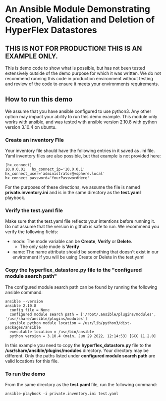 # An Ansible Module Demonstrating Creation, Validation and Deletion of HyperFlex Datastores
## THIS IS NOT FOR PRODUCTION! THIS IS AN EXAMPLE ONLY. 

This is demo code to show what is possible, but has not been tested extensively outside of the demo purpose for which it was written. We do not recommend running this code in production environment without testing and review of the code to ensure it meets your environments requirements. 

## How to run this demo
We assume that you have ansible configured to use python3. Any other option may impact your ability to run this demo example. This module only works with ansible, and was tested with ansible version 2.10.8 with python version 3.10.4 on ubuntu.

### Create an inventory File

Your inventory file should have the following entries in it saved as .ini file. Yaml inventory files are also possible, but that example is not provided here:

```
[hx_connect]
10.0.0.01	hx_connect_ip='10.0.0.1' hx_connect_user='administrator@vsphere.local' hx_connect_password='YourPasswordHere'
```

For the purposes of these directions, we assume the file is named **private.inventory.ini** and is in the same directory as the **test.yaml** playbook.

### Verify the test.yaml file
Make sure that the test.yaml file reflects your intentions before running it. Do not assume that the version in github is safe to run. We recommend you verify the following fields:

- mode: The mode variable can be **Create**, **Verify** or **Delete**.
  - The only safe mode is **Verify**
- name: The name attribute should be something that doesn't exist in our environment if you will be using Create or Delete in the test.yaml

### Copy the hyperflex_datastore.py file to the "configured module search path"
The configured module search path can be found by running the following ansible command:

```
ansible --version
ansible 2.10.8
  config file = None
  configured module search path = ['/root/.ansible/plugins/modules', '/usr/share/ansible/plugins/modules']
  ansible python module location = /usr/lib/python3/dist-packages/ansible
  executable location = /usr/bin/ansible
  python version = 3.10.4 (main, Jun 29 2022, 12:14:53) [GCC 11.2.0]
```

In this example you need to copy the **hyperflex_datastore.py** file to the **/usr/share/ansible/plugins/modules** directory. Your directory may be different. Only the paths listed under **configured module search path** are valid locations for this file.

### To run the demo
From the same directory as the **test.yaml** file, run the following command:
```
ansible-playbook -i private.inventory.ini test.yaml
```

